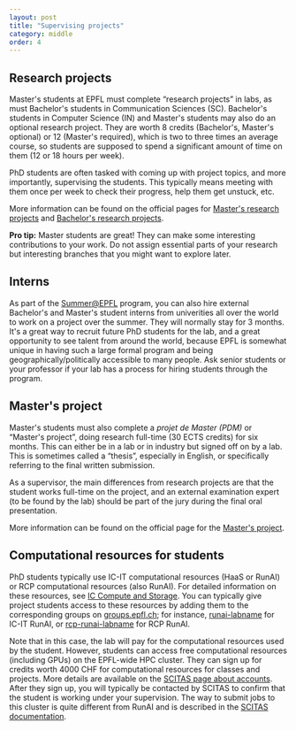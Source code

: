```yaml
---
layout: post
title: "Supervising projects"
category: middle
order: 4
---
```


## Research projects

Master's students at EPFL must complete “research projects” in labs, as must Bachelor's students in Communication Sciences (SC).
Bachelor's students in Computer Science (IN) and Master's students may also do an optional research project.
They are worth 8 credits (Bachelor's, Master's optional) or 12 (Master's required), which is two to three times an average course, so students are supposed to spend a significant amount of time on them (12 or 18 hours per week).

PhD students are often tasked with coming up with project topics, and more importantly, supervising the students.
This typically means meeting with them once per week to check their progress, help them get unstuck, etc.

More information can be found on the official pages for [Master's research projects](https://www.epfl.ch/schools/ic/education/master/semester-project-msc/) and [Bachelor's research projects](https://www.epfl.ch/schools/ic/education/bachelor/semester-project/).

**Pro tip:** Master students are great! They can make some interesting contributions to your work. Do not assign essential parts of your research but interesting branches that you might want to explore later.

## Interns

As part of the [Summer@EPFL](https://summer.epfl.ch/) program, you can also hire external Bachelor's and Master's student interns from univerities all over the world to work on a project over the summer.
They will normally stay for 3 months.
It's a great way to recruit future PhD students for the lab, and a great opportunity to see talent from around the world, because EPFL is somewhat unique in having such a large formal program and being geographically/politically accessible to many people.
Ask senior students or your professor if your lab has a process for hiring students through the program.

## Master's project

Master's students must also complete a *projet de Master (PDM)* or “Master's project”, doing research full-time (30 ECTS credits) for six months.
This can either be in a lab or in industry but signed off on by a lab.
This is sometimes called a “thesis”, especially in English, or specifically referring to the final written submission.

As a supervisor, the main differences from research projects are that the student works full-time on the project, and an external examination expert (to be found by the lab) should be part of the jury during the final oral presentation.

More information can be found on the official page for the [Master's project](https://www.epfl.ch/schools/ic/education/master/master-project/).

## Computational resources for students

PhD students typically use IC-IT computational resources (HaaS or RunAI) or RCP computational resources (also RunAI).
For detailed information on these resources, see [IC Compute and Storage](https://epic-guide.github.io/middle/ic-compute-storage).
You can typically give project students access to these resources by adding them to the corresponding groups on [groups.epfl.ch](https://groups.epfl.ch);
for instance, [runai-labname](https://groups.epfl.ch/#/home/S28631?opentab=members) for IC-IT RunAI, or [rcp-runai-labname](https://groups.epfl.ch/#/home/S31619?opentab=members) for RCP RunAI.

Note that in this case, the lab will pay for the computational resources used by the student.
However, students can access free computational resources (including GPUs) on the EPFL-wide HPC cluster.
They can sign up for credits worth 4000 CHF for computational resources for classes and projects.
More details are available on the [SCITAS page about accounts](https://www.epfl.ch/research/facilities/scitas/getting-started/accounts-on-our-facilities/#proj).
After they sign up, you will typically be contacted by SCITAS to confirm that the student is working under your supervision.
The way to submit jobs to this cluster is quite different from RunAI and is described in the [SCITAS  documentation](https://scitas-doc.epfl.ch/).
